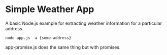 # Simple Weather App

A basic Node.js example for extracting weather information for a particular address.

```
node app.js -a {some-address}
```

app-promise.js does the same thing but with promises.



